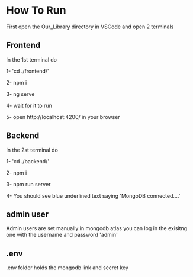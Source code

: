 # How To Run

First open the Our_Library directory in VSCode and open 2 terminals

## Frontend

In the 1st terminal do

1- 'cd ./frontend/'

2- npm i

3- ng serve

4- wait for it to run

5- open http://localhost:4200/ in your browser

## Backend

In the 2st terminal do

1- 'cd ./backend/'

2- npm i

3- npm run server

4- You should see blue underlined text saying 'MongoDB connected....'


## admin user
Admin users are set manually in mongodb atlas
you can log in the exisitng one with the username and password 'admin'

## .env

.env folder holds the mongodb link and secret key
